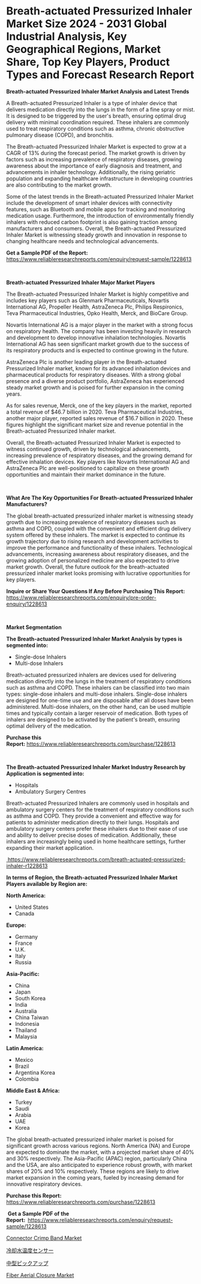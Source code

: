 <p><h1>Breath-actuated Pressurized Inhaler Market Size 2024 - 2031 Global Industrial Analysis, Key Geographical Regions, Market Share, Top Key Players, Product Types and Forecast Research Report</h1></p><p><strong>Breath-actuated Pressurized Inhaler Market Analysis and Latest Trends</strong></p>
<p><p>A Breath-actuated Pressurized Inhaler is a type of inhaler device that delivers medication directly into the lungs in the form of a fine spray or mist. It is designed to be triggered by the user's breath, ensuring optimal drug delivery with minimal coordination required. These inhalers are commonly used to treat respiratory conditions such as asthma, chronic obstructive pulmonary disease (COPD), and bronchitis.</p><p>The Breath-actuated Pressurized Inhaler Market is expected to grow at a CAGR of 13% during the forecast period. The market growth is driven by factors such as increasing prevalence of respiratory diseases, growing awareness about the importance of early diagnosis and treatment, and advancements in inhaler technology. Additionally, the rising geriatric population and expanding healthcare infrastructure in developing countries are also contributing to the market growth.</p><p>Some of the latest trends in the Breath-actuated Pressurized Inhaler Market include the development of smart inhaler devices with connectivity features, such as Bluetooth and mobile apps for tracking and monitoring medication usage. Furthermore, the introduction of environmentally friendly inhalers with reduced carbon footprint is also gaining traction among manufacturers and consumers. Overall, the Breath-actuated Pressurized Inhaler Market is witnessing steady growth and innovation in response to changing healthcare needs and technological advancements.</p></p>
<p><strong>Get a Sample PDF of the Report:&nbsp;</strong> <a href="https://www.reliableresearchreports.com/enquiry/request-sample/1228613">https://www.reliableresearchreports.com/enquiry/request-sample/1228613</a></p>
<p>&nbsp;</p>
<p><strong>Breath-actuated Pressurized Inhaler Major Market Players</strong></p>
<p><p>The Breath-actuated Pressurized Inhaler Market is highly competitive and includes key players such as Glenmark Pharmaceuticals, Novartis International AG, Propeller Health, AstraZeneca Plc, Philips Respironics, Teva Pharmaceutical Industries, Opko Health, Merck, and BioCare Group. </p><p>Novartis International AG is a major player in the market with a strong focus on respiratory health. The company has been investing heavily in research and development to develop innovative inhalation technologies. Novartis International AG has seen significant market growth due to the success of its respiratory products and is expected to continue growing in the future.</p><p>AstraZeneca Plc is another leading player in the Breath-actuated Pressurized Inhaler market, known for its advanced inhalation devices and pharmaceutical products for respiratory diseases. With a strong global presence and a diverse product portfolio, AstraZeneca has experienced steady market growth and is poised for further expansion in the coming years.</p><p>As for sales revenue, Merck, one of the key players in the market, reported a total revenue of $46.7 billion in 2020. Teva Pharmaceutical Industries, another major player, reported sales revenue of $16.7 billion in 2020. These figures highlight the significant market size and revenue potential in the Breath-actuated Pressurized Inhaler market.</p><p>Overall, the Breath-actuated Pressurized Inhaler Market is expected to witness continued growth, driven by technological advancements, increasing prevalence of respiratory diseases, and the growing demand for effective inhalation devices. Key players like Novartis International AG and AstraZeneca Plc are well-positioned to capitalize on these growth opportunities and maintain their market dominance in the future.</p></p>
<p>&nbsp;</p>
<p><strong>What Are The Key Opportunities For Breath-actuated Pressurized Inhaler Manufacturers?</strong></p>
<p><p>The global breath-actuated pressurized inhaler market is witnessing steady growth due to increasing prevalence of respiratory diseases such as asthma and COPD, coupled with the convenient and efficient drug delivery system offered by these inhalers. The market is expected to continue its growth trajectory due to rising research and development activities to improve the performance and functionality of these inhalers. Technological advancements, increasing awareness about respiratory diseases, and the growing adoption of personalized medicine are also expected to drive market growth. Overall, the future outlook for the breath-actuated pressurized inhaler market looks promising with lucrative opportunities for key players.</p></p>
<p><strong>Inquire or Share Your Questions If Any Before Purchasing This Report:</strong> <a href="https://www.reliableresearchreports.com/enquiry/pre-order-enquiry/1228613">https://www.reliableresearchreports.com/enquiry/pre-order-enquiry/1228613</a></p>
<p>&nbsp;</p>
<p><strong>Market Segmentation</strong></p>
<p><strong>The Breath-actuated Pressurized Inhaler Market Analysis by types is segmented into:</strong></p>
<p><ul><li>Single-dose Inhalers</li><li>Multi-dose Inhalers</li></ul></p>
<p><p>Breath-actuated pressurized inhalers are devices used for delivering medication directly into the lungs in the treatment of respiratory conditions such as asthma and COPD. These inhalers can be classified into two main types: single-dose inhalers and multi-dose inhalers. Single-dose inhalers are designed for one-time use and are disposable after all doses have been administered. Multi-dose inhalers, on the other hand, can be used multiple times and typically contain a larger reservoir of medication. Both types of inhalers are designed to be activated by the patient's breath, ensuring optimal delivery of the medication.</p></p>
<p><strong>Purchase this Report:&nbsp;</strong><a href="https://www.reliableresearchreports.com/purchase/1228613">https://www.reliableresearchreports.com/purchase/1228613</a></p>
<p>&nbsp;</p>
<p><strong>The Breath-actuated Pressurized Inhaler Market Industry Research by Application is segmented into:</strong></p>
<p><ul><li>Hospitals</li><li>Ambulatory Surgery Centres</li></ul></p>
<p><p>Breath-actuated Pressurized Inhalers are commonly used in hospitals and ambulatory surgery centers for the treatment of respiratory conditions such as asthma and COPD. They provide a convenient and effective way for patients to administer medication directly to their lungs. Hospitals and ambulatory surgery centers prefer these inhalers due to their ease of use and ability to deliver precise doses of medication. Additionally, these inhalers are increasingly being used in home healthcare settings, further expanding their market application.</p></p>
<p><a href="https://www.reliableresearchreports.com/breath-actuated-pressurized-inhaler-r1228613">&nbsp;https://www.reliableresearchreports.com/breath-actuated-pressurized-inhaler-r1228613</a></p>
<p><strong>In terms of Region, the Breath-actuated Pressurized Inhaler Market Players available by Region are:</strong></p>
<p>
    <p> <strong> North America: </strong>
        <ul>
            <li>United States</li>
            <li>Canada</li>
        </ul>
        </p> 
    <p> <strong> Europe: </strong>
        <ul>
            <li>Germany</li>
            <li>France</li>
            <li>U.K.</li>
            <li>Italy</li>
            <li>Russia</li>
        </ul>
        </p> 
    <p> <strong> Asia-Pacific: </strong>
        <ul>
            <li>China</li>
            <li>Japan</li>
            <li>South Korea</li>
            <li>India</li>
            <li>Australia</li>
            <li>China Taiwan</li>
            <li>Indonesia</li>
            <li>Thailand</li>
            <li>Malaysia</li>
        </ul>
        </p> 
    <p> <strong> Latin America: </strong>
        <ul>
            <li>Mexico</li>
            <li>Brazil</li>
            <li>Argentina Korea</li>
            <li>Colombia</li>
        </ul>
        </p> 
    <p> <strong> Middle East & Africa: </strong>
        <ul>
            <li>Turkey</li>
            <li>Saudi</li>
            <li>Arabia</li>
            <li>UAE</li>
            <li>Korea</li>
        </ul>
    </p>
    </p>
<p><p>The global breath-actuated pressurized inhaler market is poised for significant growth across various regions. North America (NA) and Europe are expected to dominate the market, with a projected market share of 40% and 30% respectively. The Asia-Pacific (APAC) region, particularly China and the USA, are also anticipated to experience robust growth, with market shares of 20% and 10% respectively. These regions are likely to drive market expansion in the coming years, fueled by increasing demand for innovative respiratory devices.</p></p>
<p><strong>Purchase this Report: </strong><a href="https://www.reliableresearchreports.com/purchase/1228613">https://www.reliableresearchreports.com/purchase/1228613</a></p>
<p>&nbsp;<strong>Get a Sample PDF of the Report:&nbsp;&nbsp;</strong><a href="https://www.reliableresearchreports.com/enquiry/request-sample/1228613">https://www.reliableresearchreports.com/enquiry/request-sample/1228613</a></p>
<p><strong></strong></p>
<p><p><a href="https://github.com/JameTravis/Market-Research-Report-List-5/blob/main/connector-crimp-band-market.md">Connector Crimp Band Market</a></p><p><a href="https://github.com/AbigaleHuel/Market-Research-Report-List-1/blob/main/5585334169524.md">冷却水温度センサー</a></p><p><a href="https://github.com/AdellaPrice2023/Market-Research-Report-List-2/blob/main/1563188169523.md">中型ピックアップ</a></p><p><a href="https://github.com/nusratjahan12006/Market-Research-Report-List-1/blob/main/fiber-aerial-closure-market.md">Fiber Aerial Closure Market</a></p></p>